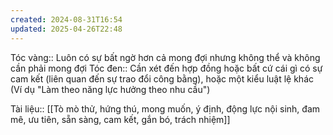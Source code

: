 ```yaml
---
created: 2024-08-31T16:54
updated: 2025-04-26T22:48
---
```

Tóc vàng:: Luôn có sự bất ngờ hơn cả mong đợi nhưng không thể và không cần phải mong đợi 
Tóc đen:: Cần xét đến hợp đồng hoặc bất cứ cái gì có sự cam kết (liên quan đến sự trao đổi công bằng), hoặc một kiểu luật lệ khác (Ví dụ "Làm theo năng lực hưởng theo nhu cầu")

Tài liệu:: [[Tò mò thử, hứng thú, mong muốn, ý định, động lực nội sinh, đam mê, ưu tiên, sẵn sàng, cam kết, gắn bó, trách nhiệm]]
